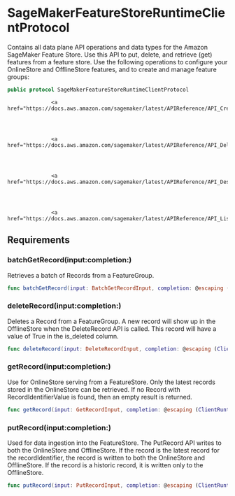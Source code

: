 # SageMakerFeatureStoreRuntimeClientProtocol

Contains all data plane API operations and data types for the Amazon SageMaker Feature
Store. Use this API to put, delete, and retrieve (get) features from a feature
store.
Use the following operations to configure your OnlineStore and
OfflineStore features, and to create and manage feature groups:​

``` swift
public protocol SageMakerFeatureStoreRuntimeClientProtocol 
```

``` 
              <a href="https://docs.aws.amazon.com/sagemaker/latest/APIReference/API_CreateFeatureGroup.html">CreateFeatureGroup




              <a href="https://docs.aws.amazon.com/sagemaker/latest/APIReference/API_DeleteFeatureGroup.html">DeleteFeatureGroup




              <a href="https://docs.aws.amazon.com/sagemaker/latest/APIReference/API_DescribeFeatureGroup.html">DescribeFeatureGroup




              <a href="https://docs.aws.amazon.com/sagemaker/latest/APIReference/API_ListFeatureGroups.html">ListFeatureGroups
```

## Requirements

### batchGetRecord(input:​completion:​)

Retrieves a batch of Records from a FeatureGroup.

``` swift
func batchGetRecord(input: BatchGetRecordInput, completion: @escaping (ClientRuntime.SdkResult<BatchGetRecordOutputResponse, BatchGetRecordOutputError>) -> Void)
```

### deleteRecord(input:​completion:​)

Deletes a Record from a FeatureGroup. A new record will show
up in the OfflineStore when the DeleteRecord API is called. This
record will have a value of True in the is\_deleted column.

``` swift
func deleteRecord(input: DeleteRecordInput, completion: @escaping (ClientRuntime.SdkResult<DeleteRecordOutputResponse, DeleteRecordOutputError>) -> Void)
```

### getRecord(input:​completion:​)

Use for OnlineStore serving from a FeatureStore. Only the
latest records stored in the OnlineStore can be retrieved. If no Record with
RecordIdentifierValue is found, then an empty result is returned.

``` swift
func getRecord(input: GetRecordInput, completion: @escaping (ClientRuntime.SdkResult<GetRecordOutputResponse, GetRecordOutputError>) -> Void)
```

### putRecord(input:​completion:​)

Used for data ingestion into the FeatureStore. The PutRecord
API writes to both the OnlineStore and OfflineStore. If the
record is the latest record for the recordIdentifier, the record is written to
both the OnlineStore and OfflineStore. If the record is a
historic record, it is written only to the OfflineStore.

``` swift
func putRecord(input: PutRecordInput, completion: @escaping (ClientRuntime.SdkResult<PutRecordOutputResponse, PutRecordOutputError>) -> Void)
```
